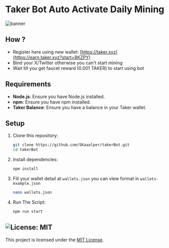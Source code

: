 # Taker Bot Auto Activate Daily Mining

![banner](image.png)

## How ?

- Register here using new wallet: [https://taker.xyz](https://earn.taker.xyz?start=8KZPY)
- Bind your X/Twitter otherwise you can't start mining
- Wait till you get faucet reward (0.001 TAKER) to start using bot

## Requirements

- **Node.js**: Ensure you have Node.js installed.
- **npm**: Ensure you have npm installed.
- **Taker Balance**: Ensure you have a balance in your Taker wallet.

## Setup

1. Clone this repository:
   ```bash
   git clone https://github.com/SKaaalper/takerBot.git
   cd takerBot
   ```
2. Install dependencies:
   ```bash
   npm install
   ```
3. Fill your wallet detail at `wallets.json` you can view format in `wallets-example.json`
    ```bash
    nano wallets.json
    ```
4. Run The Script:
   ```bash
   npm run start
   ```

## ![License: MIT](https://img.shields.io/badge/License-MIT-yellow.svg)

This project is licensed under the [MIT License](LICENSE).
